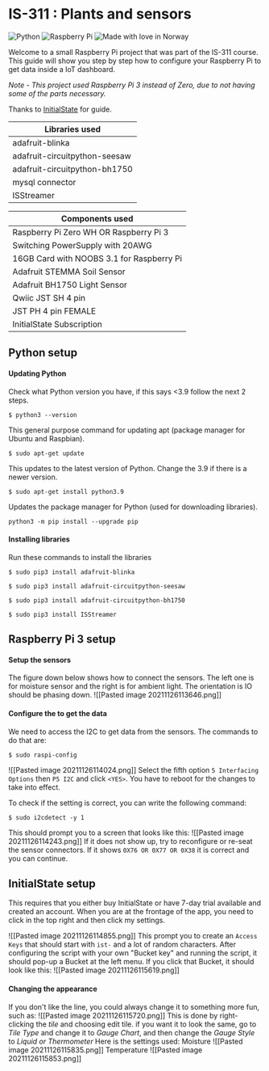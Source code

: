 # IS-311 : Plants and sensors
![Python](https://img.shields.io/badge/python-3670A0?style=for-the-badge&logo=python&logoColor=ffdd54) ![Raspberry Pi](https://img.shields.io/badge/-RaspberryPi-C51A4A?style=for-the-badge&logo=Raspberry-Pi) ![Made with love in Norway](https://madewithlove.now.sh/no?heart=true&template=for-the-badge&text=Norway)

Welcome to a small Raspberry Pi project that was part of the IS-311 course. This guide will show you step by step how to configure your Raspberry Pi to get data inside a IoT dashboard. 

*Note - This project used Raspberry Pi 3 instead of Zero, due to not having some of the parts necessary.*

Thanks to [InitialState](https://medium.com/initial-state/how-to-use-a-soil-moisture-sensor-to-keep-your-plants-alive-51a2294b88e) for guide.

| Libraries used                |
| ----------------------------- |
| adafruit-blinka               |
| adafruit-circuitpython-seesaw |
| adafruit-circuitpython-bh1750 |
| mysql connector               |
| ISStreamer                    |


| Components used                           |
| ----------------------------------------- |
| Raspberry Pi Zero WH OR Raspberry Pi 3    |
| Switching PowerSupply with 20AWG          |
| 16GB Card with NOOBS 3.1 for Raspberry Pi |
| Adafruit STEMMA Soil Sensor               |
| Adafruit BH1750 Light Sensor              |
| Qwiic JST SH 4 pin                        |
| JST PH 4 pin FEMALE                       |
| InitialState Subscription                 |


## Python setup
#### Updating Python
Check what Python version you have, if this says <3.9 follow the next 2 steps.

```
$ python3 --version
```

This general purpose command for updating apt (package manager for Ubuntu and Raspbian).

```
$ sudo apt-get update
```

This updates to the latest version of Python. Change the 3.9 if there is a newer version.

```
$ sudo apt-get install python3.9
```

Updates the package manager for Python (used for downloading libraries).

```
python3 -m pip install --upgrade pip
```

#### Installing libraries
Run these commands to install the libraries
```
$ sudo pip3 install adafruit-blinka

$ sudo pip3 install adafruit-circuitpython-seesaw

$ sudo pip3 install adafruit-circuitpython-bh1750

$ sudo pip3 install ISStreamer
```


## Raspberry Pi 3 setup
#### Setup the sensors
The figure down below shows how to connect the sensors. The left one is for moisture sensor and the right is for ambient light. The orientation is IO should be phasing down.
![[Pasted image 20211126113646.png]]


#### Configure the to get the data
We need to access the I2C to get data from the sensors. The commands to do that are: 

```
$ sudo raspi-config
```

![[Pasted image 20211126114024.png]]
Select the fifth option `5 Interfacing Options` then `P5 I2C` and click `<YES>`. You have to reboot for the changes to take into effect.

To check if the setting is correct, you can write the following command:

```
$ sudo i2cdetect -y 1
```

This should prompt you to a screen that looks like this: 
![[Pasted image 20211126114243.png]]
If it does not show up, try to reconfigure or re-seat the sensor connectors. If it shows `0X76 OR 0X77 OR 0X38` it is correct and you can continue. 

## InitialState setup
This requires that you either buy InitialState or have 7-day trial available and created an account. When you are at the frontage of the app, you need to click in the top right and then click my settings. 

![[Pasted image 20211126114855.png]]
This prompt you to create an `Access Keys` that should start with `ist-` and a lot of random characters. After configuring the script with your own "Bucket key" and running the script, it should pop-up a Bucket at the left menu. If you click that Bucket, it should look like this: 
![[Pasted image 20211126115619.png]]

#### Changing the appearance 
If you don't like the line, you could always change it to something more fun, such as: 
![[Pasted image 20211126115720.png]]
This is done by right-clicking the *tile* and choosing edit tile. if you want it to look the same, go to *Tile Type* and change it to *Gauge Chart*, and then change the *Gauge Style* to *Liquid or Thermometer* Here is the settings used:
Moisture
![[Pasted image 20211126115835.png]]
Temperature
![[Pasted image 20211126115853.png]]




